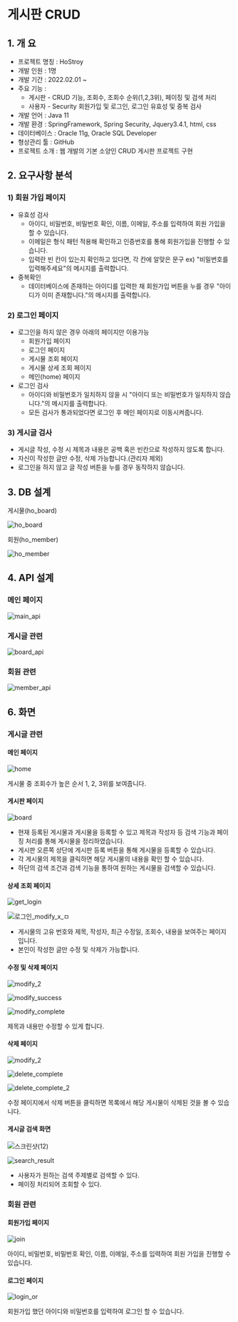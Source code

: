 # 게시판 CRUD
## 1. 개 요
- 프로젝트 명칭 : HoStroy
- 개발 인원 : 1명
- 개발 기간 : 2022.02.01 ~  
- 주요 기능 : 
  - 게시판 - CRUD 기능, 조회수, 조회수 순위(1,2,3위), 페이징 및 검색 처리
  - 사용자 - Security 회원가입 및 로그인, 로그인 유효성 및 중복 검사
- 개발 언어 : Java 11
- 개발 환경 : SpringFramework, Spring Security, Jquery3.4.1, html, css
- 데이터베이스 : Oracle 11g, Oracle SQL Developer
- 형상관리 툴 : GitHub
- 프로젝트 소개 : 웹 개발의 기본 소양인 CRUD 게시판 프로젝트 구현


## 2. 요구사항 분석
### 1) 회원 가입 페이지
  - 유효성 검사
    - 아이디, 비밀번호, 비밀번호 확인, 이름, 이메일, 주소를 입력하여 회원 가입을 할 수 있습니다.
    - 이메일은 형식 패턴 적용해 확인하고 인증번호를 통해 회원가입을 진행할 수 있습니다.
    - 입력란 빈 칸이 있는지 확인하고 있다면, 각 칸에 알맞은 문구 ex) "비밀번호를 입력해주세요"의 메시지를 출력합니다.
  - 중복확인
    - 데이터베이스에 존재하는 아이디를 입력한 채 회원가입 버튼을 누를 경우 "아이디가 이미 존재합니다."의 메시지를 출력합니다.

### 2) 로그인 페이지
  - 로그인을 하지 않은 경우 아래의 페이지만 이용가능
    - 회원가입 페이지
    - 로그인 페이지
    - 게시물 조회 페이지
    - 게시물 상세 조회 페이지
    - 메인(home) 페이지
  - 로그인 검사
    - 아이디와 비밀번호가 일치하지 않을 시 "아이디 또는 비밀번호가 일치하지 않습니다."의 메시지를 출력합니다.
    - 모든 검사가 통과되었다면 로그인 후 메인 페이지로 이동시켜줍니다.
   
### 3) 게시글 검사
  - 게시글 작성, 수정 시 제목과 내용은 공백 혹은 빈칸으로 작성하지 않도록 합니다.
  - 자신이 작성한 글만 수정, 삭제 가능합니다.(관리자 제외)
  - 로그인을 하지 않고 글 작성 버튼을 누를 경우 동작하지 않습니다.

## 3. DB 설계
게시물(ho_board)

![ho_board](https://user-images.githubusercontent.com/83334512/155712400-e36c8f77-5104-4c0a-84d0-f3576c0a642e.PNG)

회원(ho_member)

![ho_member](https://user-images.githubusercontent.com/83334512/155712429-e813a151-9351-43c5-984b-74c931179052.PNG)

## 4. API 설계
### 메인 페이지

![main_api](https://user-images.githubusercontent.com/83334512/155711653-01c5e666-af5d-416c-bdfc-193bab3f6715.PNG)

### 게시글 관련

![board_api](https://user-images.githubusercontent.com/83334512/155711677-aa561a08-d8e6-498d-a8fb-0f84f76b56ed.PNG)

### 회원 관련

![member_api](https://user-images.githubusercontent.com/83334512/155711703-6f82593f-f7ee-4e1d-8638-6e120cd7dccf.PNG)

## 6. 화면
### 게시글 관련
#### 메인 페이지

![home](https://user-images.githubusercontent.com/83334512/155679250-fa086db1-a73d-4b23-a8cc-47e60e29fc1d.PNG)


게시물 중 조회수가 높은 순서 1, 2, 3위를 보여줍니다.

#### 게시판 페이지

![board](https://user-images.githubusercontent.com/83334512/155679278-e8cd863c-728e-4d64-9dfd-727fb923724a.PNG)

- 현재 등록된 게시물과 게시물을 등록할 수 있고 제목과 작성자 등 검색 기능과 페이징 처리를 통해 게시물을 정리하였습니다. 
- 게시판 오른쪽 상단에 게시판 등록 버튼을 통해 게시물을 등록할 수 있습니다.
- 각 게시물의 제목을 클릭하면 해당 게시물의 내용을 확인 할 수 있습니다.
- 하단의 검색 조건과 검색 기능을 통하여 원하는 게시물을 검색할 수 있습니다.

#### 상세 조회 페이지

![get_login](https://user-images.githubusercontent.com/83334512/155680994-96f19a13-f8a1-4ddd-9088-2f7855dc1281.png)

![로그인_modify_x_ㅁ](https://user-images.githubusercontent.com/83334512/155680867-9dda3a6d-e575-4ad9-b473-62cbcb3740d4.png)


- 게시물의 고유 번호와 제목, 작성자, 최근 수정일, 조회수, 내용을 보여주는 페이지입니다.
- 본인이 작성한 글만 수정 및 삭제가 가능합니다.

#### 수정 및 삭제 페이지

![modify_2](https://user-images.githubusercontent.com/83334512/155681546-bb5ab729-a9ed-4370-bfbf-5a1f9e5dc411.PNG)

![modify_success](https://user-images.githubusercontent.com/83334512/155681586-587051ac-651c-407b-be17-540ef0ecbb6e.PNG)

![modify_complete](https://user-images.githubusercontent.com/83334512/155681905-48a16138-326e-43ed-81cb-7f07021dcdc2.PNG)

제목과 내용만 수정할 수 있게 합니다.

#### 삭제 페이지

![modify_2](https://user-images.githubusercontent.com/83334512/155682243-7992f104-9710-4d65-9db0-f665b7d1fe9a.PNG)

![delete_complete](https://user-images.githubusercontent.com/83334512/155682255-508d852a-01b2-41e7-83ae-fbe16ac4b506.PNG)

![delete_complete_2](https://user-images.githubusercontent.com/83334512/155682286-811c30ce-4910-483e-af9d-f498a07dec33.PNG)

수정 페이지에서 삭제 버튼을 클릭하면 목록에서 해당 게시물이 삭제된 것을 볼 수 있습니다.

#### 게시글 검색 화면

![스크린샷(12)](https://user-images.githubusercontent.com/83334512/155682895-eca8d758-b868-4c49-ba16-144d6d3aeff5.png)

![search_result](https://user-images.githubusercontent.com/83334512/155683381-8c5543dc-7f1a-43f6-b37c-61ddd7a05c67.png)

- 사용자가 원하는 검색 주제별로 검색할 수 있다.
- 페이징 처리되어 조회할 수 있다.

### 회원 관련
#### 회원가입 페이지

![join](https://user-images.githubusercontent.com/83334512/155676983-b46eac20-fd3e-464a-9d86-111a9acc4e69.PNG)

아이디, 비밀번호, 비밀번호 확인, 이름, 이메일, 주소를 입력하여 회원 가입을 진행할 수 있습니다.

#### 로그인 페이지

![login_or](https://user-images.githubusercontent.com/83334512/155677807-8c5807d4-eba9-4bef-a1d2-b8360bc981c2.PNG)

회원가입 했던 아이디와 비밀번호를 입력하여 로그인 할 수 있습니다.
